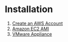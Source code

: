 # Installation

1. [Create an AWS Account](installation/aws_account)
1. [Amazon EC2 AMI](installation/launching_appliance)
1. [VMware Appliance](installation/vmware_appliance)
